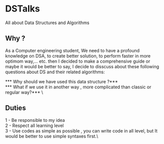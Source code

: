 # DSTalks
All about Data Structures and Algorithms

## Why ?

As a Computer engineering student, We need to have a profound knowledge on DSA, to create better solution, to perform faster in more optimom way,... etc. then I decided to make a comprehensive guide or maybe it would be better to say, I decide to disscuss about these following questions about DS and their related algorithms:

*** Why should we have used this data structure ?*** \
*** What if we use it in another way , more complicated than classic or regular way?*** \

## Duties
1 - Be responsible to my idea\
2 - Respect all learning level\
3 - Use codes as simple as possible , you can write code in all level, but It would be better to use simple syntaxes first.\
